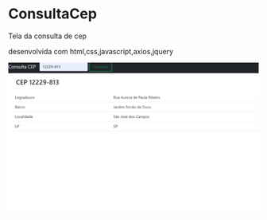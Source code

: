 # ConsultaCep

Tela da consulta de cep

desenvolvida com html,css,javascript,axios,jquery

<img src="img/telaviacep.png">
